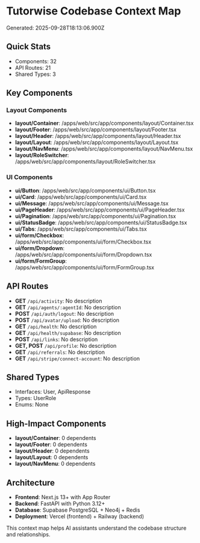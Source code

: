 # Tutorwise Codebase Context Map
Generated: 2025-09-28T18:13:06.900Z

## Quick Stats
- Components: 32
- API Routes: 21
- Shared Types: 3

## Key Components

### Layout Components
- **layout/Container**: /apps/web/src/app/components/layout/Container.tsx
- **layout/Footer**: /apps/web/src/app/components/layout/Footer.tsx
- **layout/Header**: /apps/web/src/app/components/layout/Header.tsx
- **layout/Layout**: /apps/web/src/app/components/layout/Layout.tsx
- **layout/NavMenu**: /apps/web/src/app/components/layout/NavMenu.tsx
- **layout/RoleSwitcher**: /apps/web/src/app/components/layout/RoleSwitcher.tsx

### UI Components
- **ui/Button**: /apps/web/src/app/components/ui/Button.tsx
- **ui/Card**: /apps/web/src/app/components/ui/Card.tsx
- **ui/Message**: /apps/web/src/app/components/ui/Message.tsx
- **ui/PageHeader**: /apps/web/src/app/components/ui/PageHeader.tsx
- **ui/Pagination**: /apps/web/src/app/components/ui/Pagination.tsx
- **ui/StatusBadge**: /apps/web/src/app/components/ui/StatusBadge.tsx
- **ui/Tabs**: /apps/web/src/app/components/ui/Tabs.tsx
- **ui/form/Checkbox**: /apps/web/src/app/components/ui/form/Checkbox.tsx
- **ui/form/Dropdown**: /apps/web/src/app/components/ui/form/Dropdown.tsx
- **ui/form/FormGroup**: /apps/web/src/app/components/ui/form/FormGroup.tsx

## API Routes
- **GET** `/api/activity`: No description
- **GET** `/api/agents/:agentId`: No description
- **POST** `/api/auth/logout`: No description
- **POST** `/api/avatar/upload`: No description
- **GET** `/api/health`: No description
- **GET** `/api/health/supabase`: No description
- **POST** `/api/links`: No description
- **GET, POST** `/api/profile`: No description
- **GET** `/api/referrals`: No description
- **GET** `/api/stripe/connect-account`: No description

## Shared Types
- Interfaces: User, ApiResponse
- Types: UserRole
- Enums: None

## High-Impact Components
- **layout/Container**: 0 dependents
- **layout/Footer**: 0 dependents
- **layout/Header**: 0 dependents
- **layout/Layout**: 0 dependents
- **layout/NavMenu**: 0 dependents

## Architecture
- **Frontend**: Next.js 13+ with App Router
- **Backend**: FastAPI with Python 3.12+
- **Database**: Supabase PostgreSQL + Neo4j + Redis
- **Deployment**: Vercel (frontend) + Railway (backend)

This context map helps AI assistants understand the codebase structure and relationships.
